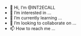 - 👋 Hi, I’m @INT2ECALL
- 👀 I’m interested in ...
- 🌱 I’m currently learning ...
- 💞️ I’m looking to collaborate on ...
- 📫 How to reach me ...

<!---
INT2ECALL/INT2ECALL is a ✨ special ✨ repository because its `README.md` (this file) appears on your GitHub profile.
You can click the Preview link to take a look at your changes.
--->

